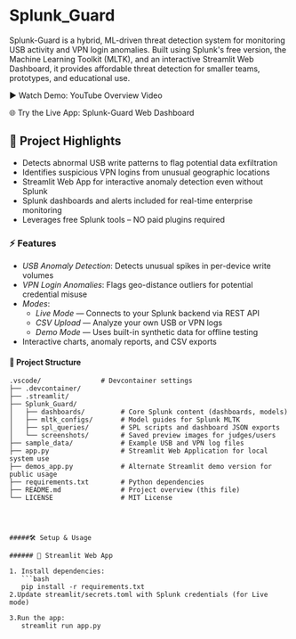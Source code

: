 # Splunk_Guard

Splunk-Guard is a hybrid, ML-driven threat detection system for monitoring USB activity and VPN login anomalies. Built using Splunk's free version, the Machine Learning Toolkit (MLTK), and an interactive Streamlit Web Dashboard, it provides affordable threat detection for smaller teams, prototypes, and educational use.

▶️ Watch Demo: YouTube Overview Video

🌐 Try the Live App: Splunk-Guard Web Dashboard

## 🚀 Project Highlights

- Detects abnormal USB write patterns to flag potential data exfiltration  
- Identifies suspicious VPN logins from unusual geographic locations  
- Streamlit Web App for interactive anomaly detection even without Splunk  
- Splunk dashboards and alerts included for real-time enterprise monitoring  
- Leverages free Splunk tools – NO paid plugins required

 ### ⚡ Features

- *USB Anomaly Detection*: Detects unusual spikes in per-device write volumes
- *VPN Login Anomalies*: Flags geo-distance outliers for potential credential misuse
- *Modes*:
  - *Live Mode* — Connects to your Splunk backend via REST API  
  - *CSV Upload* — Analyze your own USB or VPN logs  
  - *Demo Mode* — Uses built-in synthetic data for offline testing
- Interactive charts, anomaly reports, and CSV exports

 #### 📁 Project Structure

```plaintext
.vscode/               # Devcontainer settings
├── .devcontainer/
├── .streamlit/
├── Splunk_Guard/
│   ├── dashboards/         # Core Splunk content (dashboards, models)
│   ├── mltk_configs/       # Model guides for Splunk MLTK
│   ├── spl_queries/        # SPL scripts and dashboard JSON exports
│   └── screenshots/        # Saved preview images for judges/users
├── sample_data/            # Example USB and VPN log files
├── app.py                  # Streamlit Web Application for local system use
├── demos_app.py            # Alternate Streamlit demo version for public usage
├── requirements.txt        # Python dependencies
├── README.md               # Project overview (this file)
└── LICENSE                 # MIT License




#####🛠️ Setup & Usage

###### 🚀 Streamlit Web App

1. Install dependencies:  
   ```bash
   pip install -r requirements.txt
2.Update streamlit/secrets.toml with Splunk credentials (for Live mode)

3.Run the app:
   streamlit run app.py




